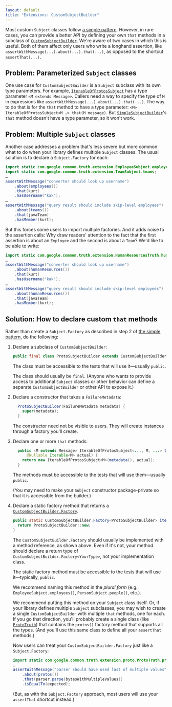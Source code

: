 ```yaml
---
layout: default
title: "Extensions: CustomSubjectBuilder"
---
```



Most custom `Subject` classes follow [a simple pattern](extension). However, in
rare cases, you can provide a better API by defining your own `that` methods in
a subclass of [`CustomSubjectBuilder`]. We're aware of two cases in which this
is useful. Both of them affect only users who write a longhand assertion, like
`assertWithMessage(...).about(...).that(...)`, as opposed to the shortcut
`assertThat(...)`.

## Problem: Parameterized `Subject` classes

One use case for `CustomSubjectBuilder` is a `Subject` subclass with its own
type parameters. For example, [`IterableOfProtosSubject`] has a type parameter
`<M extends Message>`. Callers need a way to specify the type of `M` in
expressions like `assertWithMessage(...).about(...).that(...)`. The way to do
that is for the `that` method to have a type parameter: `<M>
IterableOfProtosSubject<M …> that(M message)`. But [`SimpleSubjectBuilder`]'s
`that` method doesn't have a type parameter, so it won't work.

## Problem: Multiple `Subject` classes

Another case addresses a problem that's less severe but more common: what to do
when your library defines multiple `Subject` classes. The usual solution is to
declare a `Subject.Factory` for each:

```java
import static com.google.common.truth.extension.EmployeeSubject.employees;
import static com.google.common.truth.extension.TeamSubject.teams;
…
assertWithMessage("converter should look up username")
    .about(employees())
    .that(kurt)
    .hasUsername("kak");
…
assertWithMessage("query result should include skip-level employees")
    .about(teams())
    .that(javaTeam)
    .hasMember(kurt);
```

But this forces some users to import multiple factories. And it adds noise to
the assertion calls: Why draw readers' attention to the fact that the first
assertion is about an `Employee` and the second is about a `Team`? We'd like to
be able to write:

```java
import static com.google.common.truth.extension.HumanResourcesTruth.humanResources;
…
assertWithMessage("converter should look up username")
    .about(humanResources())
    .that(kurt)
    .hasUsername("kak");
…
assertWithMessage("query result should include skip-level employees")
    .about(humanResources())
    .that(javaTeam)
    .hasMember(kurt);
```

<!-- TODO(cpovirk): How do we feel about a multi-argument `that` method? -->

## Solution: How to declare custom `that` methods

Rather than create a `Subject.Factory` as described in step 2 of [the simple
pattern](extension), do the following:

1.  Declare a subclass of `CustomSubjectBuilder`:

    ```java
    public final class ProtoSubjectBuilder extends CustomSubjectBuilder {…}
    ```

    The class must be accessible to the tests that will use it―usually `public`.

    The class should usually be `final`. (Anyone who wants to provide access to
    additional `Subject` classes or other behavior can define a separate
    `CustomSubjectBuilder` or other API to expose it.)

    <!-- TODO(cpovirk): Would we recommend nesting this class inside a Subject
         if it built only one kind of Subject? -->

1.  Declare a constructor that takes a `FailureMetadata`:

    ```java
      ProtoSubjectBuilder(FailureMetadata metadata) {
        super(metadata);
      }
    ```

    The constructor need not be visible to users. They will create instances
    through a factory you'll create.

1.  Declare one or more `that` methods:

    ```java
      public <M extends Message> IterableOfProtosSubject<..., M, ...> that(
          @Nullable Iterable<M> actual) {
        return new IterableOfProtosSubject<M>(metadata(), actual);
      }
    ```

    The methods must be accessible to the tests that will use them―usually
    `public`.

    (You may need to make your `Subject` constructor package-private so that it
    is accessible from the builder.)

1.  Declare a static factory method that returns a
    [`CustomSubjectBuilder.Factory`].

    ```java
    public static CustomSubjectBuilder.Factory<ProtoSubjectBuilder> iterablesOfProtos() {
      return ProtoSubjectBuilder::new;
    }
    ```

    The `CustomSubjectBuilder.Factory` should usually be implemented with a
    method reference, as shown above. Even if it's not, your method should
    declare a return type of `CustomSubjectBuilder.Factory<YourType>`, not your
    implementation class.

    The static factory method must be accessible to the tests that will use
    it―typically, `public`.

    We recommend naming this method in the *plural form* (e.g.,
    `EmployeeSubject.employees()`, `PersonSubject.people()`, etc.).

    We recommend putting this method on your `Subject` class itself. Or, if your
    library defines multiple `Subject` subclasses, you may wish to create a
    single `CustomSubjectBuilder` with multiple `that` methods, one for each. If
    you go that direction, you'll probably create a single class (like
    [`ProtoTruth`]) that contains the `protos()` factory method that supports
    all the types. (And you'll use this same class to define all your
    `assertThat` methods.)

    Now users can treat your `CustomSubjectBuilder.Factory` just like a
    `Subject.Factory`:

    ```java
    import static com.google.common.truth.extension.proto.ProtoTruth.protos;
    …
    assertWithMessage("parser should have used last of multiple values")
        .about(protos())
        .that(parser.parse(bytesWithMultipleValues))
        .isEqualTo(expected);
    ```

    (But, as with the `Subject.Factory` approach, most users will use your
    `assertThat` shortcut instead.)

<!-- References -->

[`IterableOfProtosSubject`]:         https://google.github.io/truth/api/latest/com/google/common/truth/extensions/proto/IterableOfProtosSubject.html
[`ProtoTruth`]:         https://google.github.io/truth/api/latest/com/google/common/truth/extensions/proto/ProtoTruth.html
[`CustomSubjectBuilder`]:    https://google.github.io/truth/api/latest/com/google/common/truth/CustomSubjectBuilder.html
[`CustomSubjectBuilder.Factory`]:    https://google.github.io/truth/api/latest/com/google/common/truth/CustomSubjectBuilder.Factory.html
[`SimpleSubjectBuilder`]:    https://google.github.io/truth/api/latest/com/google/common/truth/SimpleSubjectBuilder.html

